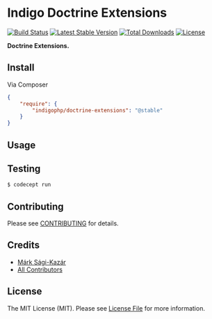 # Indigo Doctrine Extensions

[![Build Status](https://travis-ci.org/indigophp/doctrine-extensions.svg?branch=develop)](https://travis-ci.org/indigophp/doctrine-extensions)
[![Latest Stable Version](https://poser.pugx.org/indigophp/doctrine-extensions/v/stable.png)](https://packagist.org/packages/indigophp/doctrine-extensions)
[![Total Downloads](https://poser.pugx.org/indigophp/doctrine-extensions/downloads.png)](https://packagist.org/packages/indigophp/doctrine-extensions)
[![License](https://poser.pugx.org/indigophp/doctrine-extensions/license.png)](https://packagist.org/packages/indigophp/doctrine-extensions)

**Doctrine Extensions.**


## Install

Via Composer

``` json
{
    "require": {
        "indigophp/doctrine-extensions": "@stable"
    }
}
```


## Usage


## Testing

``` bash
$ codecept run
```


## Contributing

Please see [CONTRIBUTING](https://github.com/indigophp/doctrine-extensions/blob/develop/CONTRIBUTING.md) for details.


## Credits

- [Márk Sági-Kazár](https://github.com/sagikazarmark)
- [All Contributors](https://github.com/indigophp/doctrine-extensions/contributors)


## License

The MIT License (MIT). Please see [License File](https://github.com/indigophp/doctrine-extensions/blob/develop/LICENSE) for more information.
